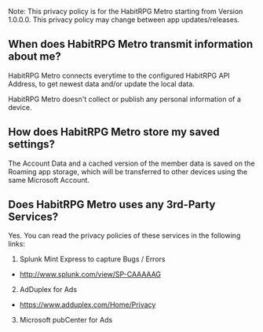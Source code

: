 Note: This privacy policy is for the HabitRPG Metro starting from Version 1.0.0.0. 
This privacy policy may change between app updates/releases.

## When does HabitRPG Metro transmit information about me?

HabitRPG Metro connects everytime to the configured HabitRPG API Address, to get newest data and/or update the local data.

HabitRPG Metro doesn't collect or publish any personal information of a device.

## How does HabitRPG Metro store my saved settings?

The Account Data and a cached version of the member data is saved on the Roaming app storage, which will be transferred to other devices using the same Microsoft Account.

## Does HabitRPG Metro uses any 3rd-Party Services?

Yes. You can read the privacy policies of these services in the following links:

1. Splunk Mint Express to capture Bugs / Errors
  - http://www.splunk.com/view/SP-CAAAAAG
  
2. AdDuplex for Ads
  - https://www.adduplex.com/Home/Privacy
  
3. Microsoft pubCenter for Ads
